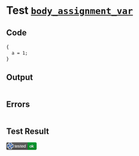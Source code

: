 # Test [`body_assignment_var`](/doc/tests/statement_usage.md#L640)

## Code

```µcad
{
  a = 1;
}

```

## Output

```,plain
```

## Errors

```,plain
```

## Test Result

![OK](/doc/tests/.test/body_assignment_var.png)
